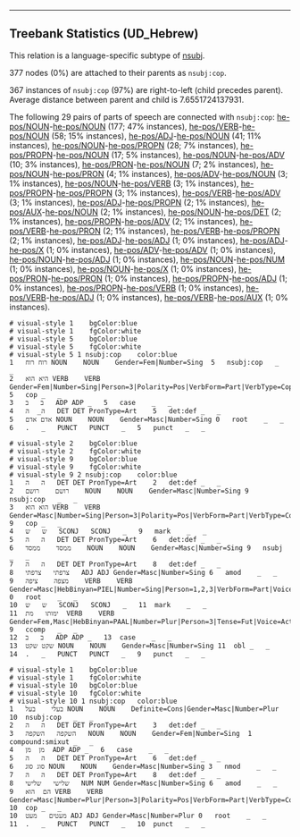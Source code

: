 

--------------------------------------------------------------------------------

## Treebank Statistics (UD_Hebrew)

This relation is a language-specific subtype of [nsubj]().

377 nodes (0%) are attached to their parents as `nsubj:cop`.

367 instances of `nsubj:cop` (97%) are right-to-left (child precedes parent).
Average distance between parent and child is 7.6551724137931.

The following 29 pairs of parts of speech are connected with `nsubj:cop`: [he-pos/NOUN]()-[he-pos/NOUN]() (177; 47% instances), [he-pos/VERB]()-[he-pos/NOUN]() (58; 15% instances), [he-pos/ADJ]()-[he-pos/NOUN]() (41; 11% instances), [he-pos/NOUN]()-[he-pos/PROPN]() (28; 7% instances), [he-pos/PROPN]()-[he-pos/NOUN]() (17; 5% instances), [he-pos/NOUN]()-[he-pos/ADV]() (10; 3% instances), [he-pos/PRON]()-[he-pos/NOUN]() (7; 2% instances), [he-pos/NOUN]()-[he-pos/PRON]() (4; 1% instances), [he-pos/ADV]()-[he-pos/NOUN]() (3; 1% instances), [he-pos/NOUN]()-[he-pos/VERB]() (3; 1% instances), [he-pos/PROPN]()-[he-pos/PROPN]() (3; 1% instances), [he-pos/VERB]()-[he-pos/ADV]() (3; 1% instances), [he-pos/ADJ]()-[he-pos/PROPN]() (2; 1% instances), [he-pos/AUX]()-[he-pos/NOUN]() (2; 1% instances), [he-pos/NOUN]()-[he-pos/DET]() (2; 1% instances), [he-pos/PROPN]()-[he-pos/ADV]() (2; 1% instances), [he-pos/VERB]()-[he-pos/PRON]() (2; 1% instances), [he-pos/VERB]()-[he-pos/PROPN]() (2; 1% instances), [he-pos/ADJ]()-[he-pos/ADJ]() (1; 0% instances), [he-pos/ADJ]()-[he-pos/X]() (1; 0% instances), [he-pos/ADV]()-[he-pos/ADV]() (1; 0% instances), [he-pos/NOUN]()-[he-pos/ADJ]() (1; 0% instances), [he-pos/NOUN]()-[he-pos/NUM]() (1; 0% instances), [he-pos/NOUN]()-[he-pos/X]() (1; 0% instances), [he-pos/PRON]()-[he-pos/PRON]() (1; 0% instances), [he-pos/PROPN]()-[he-pos/ADJ]() (1; 0% instances), [he-pos/PROPN]()-[he-pos/VERB]() (1; 0% instances), [he-pos/VERB]()-[he-pos/ADJ]() (1; 0% instances), [he-pos/VERB]()-[he-pos/AUX]() (1; 0% instances).


~~~ conllu
# visual-style 1	bgColor:blue
# visual-style 1	fgColor:white
# visual-style 5	bgColor:blue
# visual-style 5	fgColor:white
# visual-style 5 1 nsubj:cop	color:blue
1	רוח	רוח	NOUN	NOUN	Gender=Fem|Number=Sing	5	nsubj:cop	_	_
2	היא	הוא	VERB	VERB	Gender=Fem|Number=Sing|Person=3|Polarity=Pos|VerbForm=Part|VerbType=Cop	5	cop	_	_
3	ב	ב	ADP	ADP	_	5	case	_	_
4	ה_	ה	DET	DET	PronType=Art	5	det:def	_	_
5	אדם	אדם	NOUN	NOUN	Gender=Masc|Number=Sing	0	root	_	_
6	.	_	PUNCT	PUNCT	_	5	punct	_	_

~~~


~~~ conllu
# visual-style 2	bgColor:blue
# visual-style 2	fgColor:white
# visual-style 9	bgColor:blue
# visual-style 9	fgColor:white
# visual-style 9 2 nsubj:cop	color:blue
1	ה	ה	DET	DET	PronType=Art	2	det:def	_	_
2	רושם	רושם	NOUN	NOUN	Gender=Masc|Number=Sing	9	nsubj:cop	_	_
3	הוא	הוא	VERB	VERB	Gender=Masc|Number=Sing|Person=3|Polarity=Pos|VerbForm=Part|VerbType=Cop	9	cop	_	_
4	ש	ש	SCONJ	SCONJ	_	9	mark	_	_
5	ה	ה	DET	DET	PronType=Art	6	det:def	_	_
6	ממסד	ממסד	NOUN	NOUN	Gender=Masc|Number=Sing	9	nsubj	_	_
7	ה	ה	DET	DET	PronType=Art	8	det:def	_	_
8	צרפתי	צרפתי	ADJ	ADJ	Gender=Masc|Number=Sing	6	amod	_	_
9	מצפה	ציפה	VERB	VERB	Gender=Masc|HebBinyan=PIEL|Number=Sing|Person=1,2,3|VerbForm=Part|Voice=Act	0	root	_	_
10	ש	ש	SCONJ	SCONJ	_	11	mark	_	_
11	ימותו	מת	VERB	VERB	Gender=Fem,Masc|HebBinyan=PAAL|Number=Plur|Person=3|Tense=Fut|Voice=Act	9	ccomp	_	_
12	ב	ב	ADP	ADP	_	13	case	_	_
13	שקט	שקט	NOUN	NOUN	Gender=Masc|Number=Sing	11	obl	_	_
14	.	_	PUNCT	PUNCT	_	9	punct	_	_

~~~


~~~ conllu
# visual-style 1	bgColor:blue
# visual-style 1	fgColor:white
# visual-style 10	bgColor:blue
# visual-style 10	fgColor:white
# visual-style 10 1 nsubj:cop	color:blue
1	בעלי	בעל	NOUN	NOUN	Definite=Cons|Gender=Masc|Number=Plur	10	nsubj:cop	_	_
2	ה	ה	DET	DET	PronType=Art	3	det:def	_	_
3	השקפה	השקפה	NOUN	NOUN	Gender=Fem|Number=Sing	1	compound:smixut	_	_
4	מן	מן	ADP	ADP	_	6	case	_	_
5	ה	ה	DET	DET	PronType=Art	6	det:def	_	_
6	סוג	סוג	NOUN	NOUN	Gender=Masc|Number=Sing	3	nmod	_	_
7	ה	ה	DET	DET	PronType=Art	8	det:def	_	_
8	שלישי	שלישי	NUM	NUM	Gender=Masc|Number=Sing	6	amod	_	_
9	הם	הוא	VERB	VERB	Gender=Masc|Number=Plur|Person=3|Polarity=Pos|VerbForm=Part|VerbType=Cop	10	cop	_	_
10	מעטים	מעט	ADJ	ADJ	Gender=Masc|Number=Plur	0	root	_	_
11	.	_	PUNCT	PUNCT	_	10	punct	_	_

~~~


